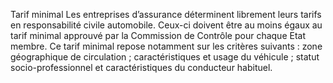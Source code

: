 Tarif minimal
Les entreprises d’assurance déterminent librement leurs tarifs en responsabilité civile automobile. Ceux-ci doivent être au moins égaux au tarif minimal approuvé par la Commission de Contrôle pour chaque Etat membre.
Ce tarif minimal repose notamment sur les critères suivants :
zone géographique de circulation ;
caractéristiques et usage du véhicule ;
statut socio-professionnel et caractéristiques du conducteur habituel.
